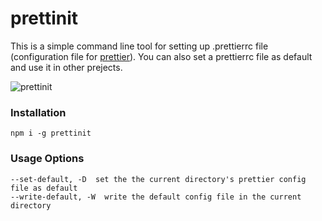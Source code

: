 # prettinit

This is a simple command line tool for setting up .prettierrc file (configuration file for [prettier](prettier.io)). You can also set a prettierrc file as default and use it in other prejects.

![prettinit](https://i.imgur.com/A4zHOQN.png)

### Installation
    npm i -g prettinit

### Usage Options
    --set-default, -D  set the the current directory's prettier config file as default
  	--write-default, -W  write the default config file in the current directory
